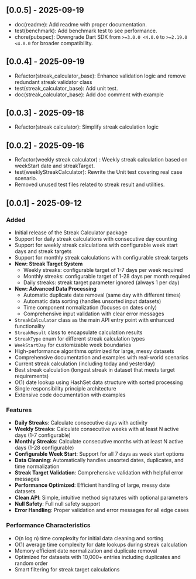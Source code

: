 ## [0.0.5] - 2025-09-19

- doc(readme): Add readme with proper documentation.
- test(benchmark): Add benchmark test to see performance.
- chore(pubspec): Downgrade Dart SDK from `>=3.0.0 <4.0.0` to `>=2.19.0 <4.0.0` for broader compatibility.

## [0.0.4] - 2025-09-19

- Refactor(streak_calculator_base): Enhance validation logic and remove redundant streak validator class
- test(streak_calculator_base): Add unit test.
- doc(streak_calculator_base): Add doc comment with example

## [0.0.3] - 2025-09-18

- Refactor(streak calculator): Simplify streak calculation logic

## [0.0.2] - 2025-09-16

- Refactor(weekly streak calculator) : Weekly streak calculation based on weekStart date and streakTarget.
- test(weeklyStreakCalculator): Rewrite the Unit test covering real case scenario.
- Removed unused test files related to streak result and utilities.

## [0.0.1] - 2025-09-12

### Added
- Initial release of the Streak Calculator package
- Support for daily streak calculations with consecutive day counting
- Support for weekly streak calculations with configurable week start days and streak targets
- Support for monthly streak calculations with configurable streak targets
- **New: Streak Target System**
  - Weekly streaks: configurable target of 1-7 days per week required
  - Monthly streaks: configurable target of 1-28 days per month required
  - Daily streaks: streak target parameter ignored (always 1 per day)
- **New: Advanced Data Processing**
  - Automatic duplicate date removal (same day with different times)
  - Automatic data sorting (handles unsorted input datasets)
  - Time component normalization (focuses on dates only)
  - Comprehensive input validation with clear error messages
- `StreakCalculator` class as the main API entry point with enhanced functionality
- `StreakResult` class to encapsulate calculation results
- `StreakType` enum for different streak calculation types
- `WeekStartDay` for customizable week boundaries
- High-performance algorithms optimized for large, messy datasets
- Comprehensive documentation and examples with real-world scenarios
- Current streak calculation (including today and yesterday)
- Best streak calculation (longest streak in dataset that meets target requirements)
- O(1) date lookup using HashSet data structure with sorted processing
- Single responsibility principle architecture
- Extensive code documentation with examples

### Features
- **Daily Streaks**: Calculate consecutive days with activity
- **Weekly Streaks**: Calculate consecutive weeks with at least N active days (1-7 configurable)
- **Monthly Streaks**: Calculate consecutive months with at least N active days (1-28 configurable)
- **Configurable Week Start**: Support for all 7 days as week start options
- **Data Cleaning**: Automatically handles unsorted dates, duplicates, and time normalization
- **Streak Target Validation**: Comprehensive validation with helpful error messages
- **Performance Optimized**: Efficient handling of large, messy date datasets
- **Clean API**: Simple, intuitive method signatures with optional parameters
- **Null Safety**: Full null safety support
- **Error Handling**: Proper validation and error messages for all edge cases

### Performance Characteristics
- O(n log n) time complexity for initial data cleaning and sorting
- O(1) average time complexity for date lookups during streak calculation
- Memory efficient date normalization and duplicate removal
- Optimized for datasets with 10,000+ entries including duplicates and random order
- Smart filtering for streak target calculations

